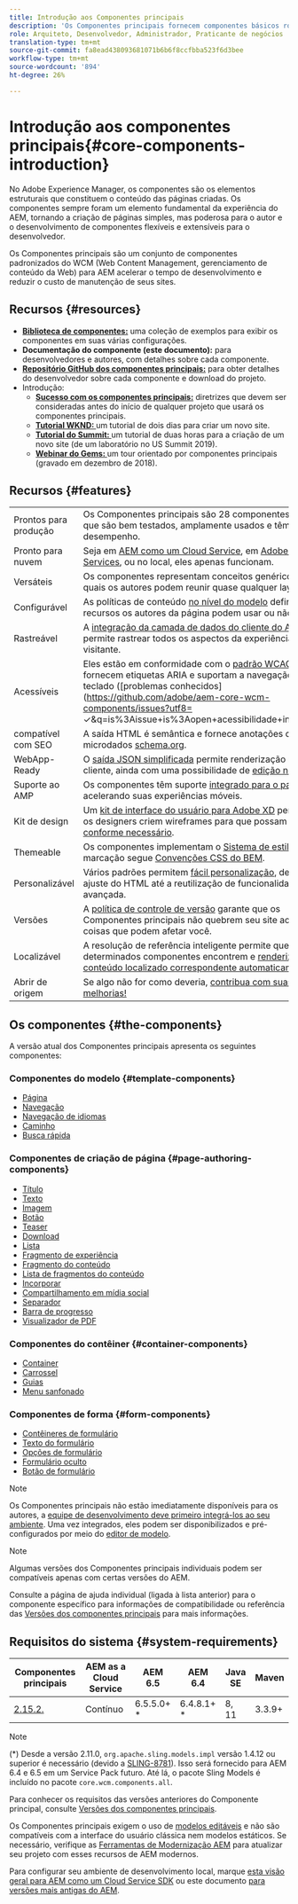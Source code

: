 ```yaml
---
title: Introdução aos Componentes principais
description: 'Os Componentes principais fornecem componentes básicos robustos e extensíveis, baseados na tecnologia mais recente e nas práticas recomendadas. '
role: Arquiteto, Desenvolvedor, Administrador, Praticante de negócios
translation-type: tm+mt
source-git-commit: fa8ead438093681071b6b6f8ccfbba523f6d3bee
workflow-type: tm+mt
source-wordcount: '894'
ht-degree: 26%

---
```



# Introdução aos componentes principais{#core-components-introduction}

No Adobe Experience Manager, os componentes são os elementos estruturais que constituem o conteúdo das páginas criadas. Os componentes sempre foram um elemento fundamental da experiência do AEM, tornando a criação de páginas simples, mas poderosa para o autor e o desenvolvimento de componentes flexíveis e extensíveis para o desenvolvedor.

Os Componentes principais são um conjunto de componentes padronizados do WCM (Web Content Management, gerenciamento de conteúdo da Web) para AEM acelerar o tempo de desenvolvimento e reduzir o custo de manutenção de seus sites.

## Recursos {#resources}

* **[Biblioteca de componentes:](https://www.adobe.com/go/aem_cmp_library)** uma coleção de exemplos para exibir os componentes em suas várias configurações.
* **Documentação do componente (este documento):**  para desenvolvedores e autores, com detalhes sobre cada componente.
* **[Repositório GitHub dos componentes principais:](https://github.com/adobe/aem-core-wcm-components)** para obter detalhes do desenvolvedor sobre cada componente e download do projeto.
* Introdução:
   * **[Sucesso com os componentes principais:](/help/developing/success.md)** diretrizes que devem ser consideradas antes do início de qualquer projeto que usará os componentes principais.
   * **[Tutorial WKND: ](https://docs.adobe.com/content/help/en/experience-manager-learn/getting-started-wknd-tutorial-develop/overview.html)** um tutorial de dois dias para criar um novo site.
   * **[Tutorial do Summit: ](https://expleague.azureedge.net/labs/L767/index.html)** um tutorial de duas horas para a criação de um novo site (de um laboratório no US Summit 2019).
   * **[Webinar do Gems: ](https://helpx.adobe.com/experience-manager/kt/eseminars/gems/AEM-Core-Components.html)** um tour orientado por componentes principais (gravado em dezembro de 2018).

## Recursos {#features}

|  |  |
|---|---|
| Prontos para produção | Os Componentes principais são 28 componentes robustos que são bem testados, amplamente usados e têm bom desempenho. |
| Pronto para nuvem | Seja em [AEM como um Cloud Service](https://docs.adobe.com/content/help/en/experience-manager-cloud-service/landing/home.html), em [Adobe Managed Services](https://github.com/adobe/aem-project-archetype/tree/master/src/main/archetype/dispatcher.ams), ou no local, eles apenas funcionam. |
| Versáteis | Os componentes representam conceitos genéricos com os quais os autores podem reunir quase qualquer layout. |
| Configurável | As políticas de conteúdo [no nível do modelo](https://docs.adobe.com/content/help/en/experience-manager-cloud-service/implementing/components-templates/templates.html#content-policies) definem quais recursos os autores da página podem usar ou não usar. |
| Rastreável | A [integração da camada de dados do cliente do Adobe](/help/developing/data-layer/overview.md) permite rastrear todos os aspectos da experiência do visitante. |
| Acessíveis | Eles estão em conformidade com o [padrão WCAG 2.1](https://www.w3.org/TR/WCAG21/), fornecem etiquetas ARIA e suportam a navegação pelo teclado ([problemas conhecidos](https://github.com/adobe/aem-core-wcm-components/issues?utf8= ✓&amp;q=is%3Aissue+is%3Aopen+acessibilidade+in%3Atitle)). |
| compatível com SEO | A saída HTML é semântica e fornece anotações de microdados [schema.org](https://schema.org). |
| WebApp-Ready | O [saída JSON simplificada](https://docs.adobe.com/content/help/en/experience-manager-learn/foundation/development/develop-sling-model-exporter.html) permite renderização no lado do cliente, ainda com uma possibilidade de [edição no contexto](https://docs.adobe.com/content/help/en/experience-manager-learn/sites/spa-editor/spa-editor-framework-feature-video-use.html). |
| Suporte ao AMP | Os componentes têm suporte [integrado para o padrão AMP,](/help/developing/amp.md) acelerando suas experiências móveis. |
| Kit de design | Um [kit de interface do usuário para Adobe XD](https://experienceleague.adobe.com/docs/experience-manager-learn/assets/AEM-CoreComponents-UI-Kit.xd) permite que os designers criem wireframes para que possam [estilo, conforme necessário](https://github.com/adobe/aem-guides-wknd/releases/download/aem-guides-wknd-0.0.2/AEM_UI-kit-WKND.xd). |
| Themeable | Os componentes implementam o [Sistema de estilos](https://docs.adobe.com/content/help/en/experience-manager-cloud-service/implementing/components-templates/style-system.html) e a marcação segue [Convenções CSS do BEM](http://getbem.com/). |
| Personalizável | Vários padrões permitem [fácil personalização](developing/customizing.md), desde o ajuste do HTML até a reutilização de funcionalidade avançada. |
| Versões | A [política de controle de versão](https://github.com/adobe/aem-core-wcm-components/wiki/Versioning-policies) garante que os Componentes principais não quebrem seu site ao melhorar coisas que podem afetar você. |
| Localizável | A resolução de referência inteligente permite que determinados componentes encontrem e [renderizem o conteúdo localizado correspondente automaticamente](get-started/localization.md). |
| Abrir de origem | Se algo não for como deveria, [contribua com suas melhorias!](https://github.com/adobe/aem-core-wcm-components/blob/master/CONTRIBUTING.md) |

## Os componentes {#the-components}

A versão atual dos Componentes principais apresenta os seguintes componentes:

### Componentes do modelo {#template-components}

* [Página](components/page.md)
* [Navegação](components/navigation.md)
* [Navegação de idiomas](components/language-navigation.md)
* [Caminho](components/breadcrumb.md)
* [Busca rápida](components/quick-search.md)

### Componentes de criação de página {#page-authoring-components}

* [Título](components/title.md)
* [Texto](components/text.md)
* [Imagem](components/image.md)
* [Botão](components/button.md)
* [Teaser](components/teaser.md)
* [Download](components/download.md)
* [Lista](components/list.md)
* [Fragmento de experiência](components/experience-fragment.md)
* [Fragmento do conteúdo](components/content-fragment-component.md)
* [Lista de fragmentos do conteúdo](components/content-fragment-list.md)
* [Incorporar](components/embed.md)
* [Compartilhamento em mídia social](components/sharing.md)
* [Separador](components/separator.md)
* [Barra de progresso](components/progress-bar.md)
* [Visualizador de PDF](components/pdf-viewer.md)

### Componentes do contêiner {#container-components}

* [Container](components/container.md)
* [Carrossel](components/carousel.md)
* [Guias](components/tabs.md)
* [Menu sanfonado](components/accordion.md)

### Componentes de forma {#form-components}

* [Contêineres de formulário](components/forms/form-container.md)
* [Texto do formulário](components/forms/form-text.md)
* [Opções de formulário](components/forms/form-options.md)
* [Formulário oculto](components/forms/form-hidden.md)
* [Botão de formulário](components/forms/form-button.md)

>[!NOTE]
>
>Os Componentes principais não estão imediatamente disponíveis para os autores, a [equipe de desenvolvimento deve primeiro integrá-los ao seu ambiente](get-started/using.md). Uma vez integrados, eles podem ser disponibilizados e pré-configurados por meio do [editor de modelo](https://docs.adobe.com/content/help/en/experience-manager-cloud-service/sites/authoring/features/templates.html).

>[!NOTE]
>
>Algumas versões dos Componentes principais individuais podem ser compatíveis apenas com certas versões do AEM.
>
>Consulte a página de ajuda individual (ligada à lista anterior) para o componente específico para informações de compatibilidade ou referência das [Versões dos componentes principais](versions.md) para mais informações.

## Requisitos do sistema {#system-requirements}

| Componentes principais | AEM as a Cloud Service | AEM 6.5 | AEM 6.4 | Java SE | Maven |
|---------|---------|---------|---------|---------|---------|
| [2.15.2.](https://github.com/adobe/aem-core-wcm-components/releases/tag/core.wcm.components.reactor-2.15.2) | Contínuo | 6.5.5.0+ * | 6.4.8.1+ * | 8, 11 | 3.3.9+ |

>[!NOTE]
>
>(*) Desde a versão 2.11.0, `org.apache.sling.models.impl` versão 1.4.12 ou superior é necessário (devido a [SLING-8781](https://issues.apache.org/jira/browse/SLING-8781)). Isso será fornecido para AEM 6.4 e 6.5 em um Service Pack futuro. Até lá, o pacote Sling Models é incluído no pacote `core.wcm.components.all`.

Para conhecer os requisitos das versões anteriores do Componente principal, consulte [Versões dos componentes principais](versions.md).

Os Componentes principais exigem o uso de [modelos editáveis](https://docs.adobe.com/content/help/en/experience-manager-learn/sites/page-authoring/template-editor-feature-video-use.html) e não são compatíveis com a interface do usuário clássica nem modelos estáticos. Se necessário, verifique as [Ferramentas de Modernização AEM](https://opensource.adobe.com/aem-modernize-tools/pages/tools.html) para atualizar seu projeto com esses recursos de AEM modernos.

Para configurar seu ambiente de desenvolvimento local, marque [esta visão geral para AEM como um Cloud Service SDK](https://docs.adobe.com/content/help/en/experience-manager-learn/cloud-service/local-development-environment-set-up/overview.html) ou este documento [para versões mais antigas do AEM](https://docs.adobe.com/content/help/en/experience-manager-learn/foundation/development/set-up-a-local-aem-development-environment.html).
